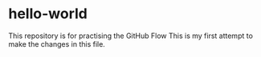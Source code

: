 # hello-world
This repository is for practising the GitHub Flow
This is my first attempt to make the changes in this file.
